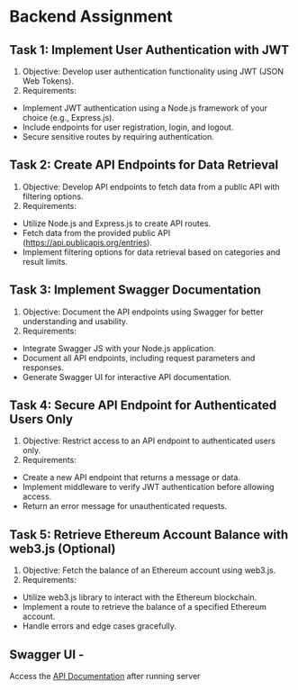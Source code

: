 # Backend Assignment
## Task 1: Implement User Authentication with JWT
1. Objective: Develop user authentication functionality using JWT (JSON Web Tokens).
2. Requirements:
- Implement JWT authentication using a Node.js framework of your choice (e.g., Express.js).
- Include endpoints for user registration, login, and logout.
- Secure sensitive routes by requiring authentication.
## Task 2: Create API Endpoints for Data Retrieval
1. Objective: Develop API endpoints to fetch data from a public API with filtering options.
2. Requirements:
- Utilize Node.js and Express.js to create API routes.
- Fetch data from the provided public API (https://api.publicapis.org/entries).
- Implement filtering options for data retrieval based on categories and result limits.
## Task 3: Implement Swagger Documentation
1. Objective: Document the API endpoints using Swagger for better understanding and usability.
2. Requirements:
- Integrate Swagger JS with your Node.js application.
- Document all API endpoints, including request parameters and responses.
- Generate Swagger UI for interactive API documentation.
## Task 4: Secure API Endpoint for Authenticated Users Only
1. Objective: Restrict access to an API endpoint to authenticated users only.
2. Requirements:
- Create a new API endpoint that returns a message or data.
- Implement middleware to verify JWT authentication before allowing access.
- Return an error message for unauthenticated requests.
## Task 5: Retrieve Ethereum Account Balance with web3.js (Optional)
1. Objective: Fetch the balance of an Ethereum account using web3.js.
2. Requirements:
- Utilize web3.js library to interact with the Ethereum blockchain.
- Implement a route to retrieve the balance of a specified Ethereum account.
- Handle errors and edge cases gracefully.

## Swagger UI - 
Access the [API Documentation](http://localhost:8000/api-docs/#/) after running server
